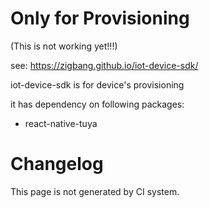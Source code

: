 # Only for Provisioning
(This is not working yet!!!)

see: https://zigbang.github.io/iot-device-sdk/

iot-device-sdk is for device's provisioning 


it has dependency on following packages:
- react-native-tuya 


# Changelog

This page is not generated by CI system.